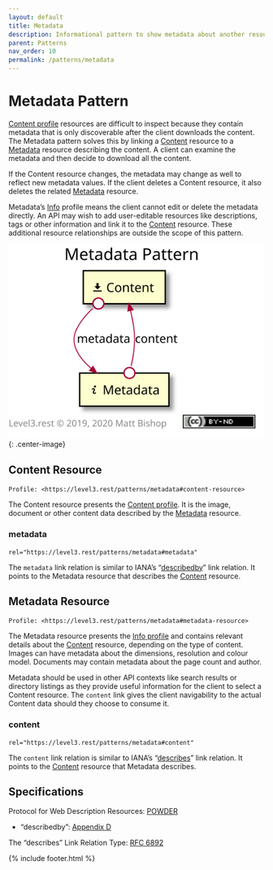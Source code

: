 ```yaml
---
layout: default
title: Metadata
description: Informational pattern to show metadata about another resource, like a content resource.
parent: Patterns
nav_order: 10
permalink: /patterns/metadata
---
```

# Metadata Pattern

[Content profile](../profiles/content.md) resources are difficult to inspect because they contain metadata that is only discoverable after the client downloads the content. The Metadata pattern solves this by linking a [Content](#content-resource) resource to a [Metadata](#metadata-resource) resource describing the content. A client can examine the metadata and then decide to download all the content.

If the Content resource changes, the metadata may change as well to reflect new metadata values. If the client deletes a Content resource, it also deletes the related [Metadata](#metadata-resource) resource.

Metadata’s [Info](../profiles/info.md) profile means the client cannot edit or delete the metadata directly. An API may wish to add user-editable resources like descriptions, tags or other information and link it to the [Content](#content-resource) resource. These additional resource relationships are outside the scope of this pattern.

![](metadata/relations.svg){: .center-image}

## Content Resource

```
Profile: <https://level3.rest/patterns/metadata#content-resource>
```

The Content resource presents the [Content profile](../profiles/content.md). It is the image, document or other content data described by the [Metadata](#metadata-resource) resource.

### metadata

```
rel="https://level3.rest/patterns/metadata#metadata"
```

The `metadata` link relation is similar to IANA’s “[describedby](https://www.w3.org/TR/powder-dr/#appD)” link relation. It points to the Metadata resource that describes the [Content](#content-resource) resource.

## Metadata Resource

```
Profile: <https://level3.rest/patterns/metadata#metadata-resource>
```

The Metadata resource presents the [Info profile](../profiles/info.md) and contains relevant details about the [Content](#content-resource) resource, depending on the type of content. Images can have metadata about the dimensions, resolution and colour model. Documents may contain metadata about the page count and author.

Metadata should be used in other API contexts like search results or directory listings as they provide useful information for the client to select a Content resource. The `content` link gives the client navigability to the actual Content data should they choose to consume it.

### content

```
rel="https://level3.rest/patterns/metadata#content"
```

The `content` link relation is similar to IANA’s “[describes](https://tools.ietf.org/html/rfc6892)” link relation. It points to the [Content](#content-resource) resource that Metadata describes.

## Specifications

Protocol for Web Description Resources: [POWDER](https://www.w3.org/TR/powder-dr/)

- “describedby”: [Appendix D](https://www.w3.org/TR/powder-dr/#appD)

The “describes” Link Relation Type: [RFC 6892](https://tools.ietf.org/html/rfc6892)

{% include footer.html %}
